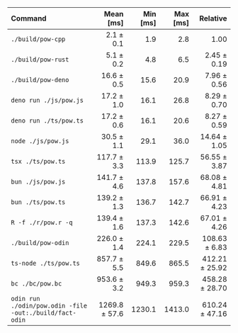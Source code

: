 | Command                                                 |     Mean [ms] | Min [ms] | Max [ms] |       Relative |
| :------------------------------------------------------ | ------------: | -------: | -------: | -------------: |
| `./build/pow-cpp`                                       |     2.1 ± 0.1 |      1.9 |      2.8 |           1.00 |
| `./build/pow-rust`                                      |     5.1 ± 0.2 |      4.8 |      6.5 |    2.45 ± 0.19 |
| `./build/pow-deno`                                      |    16.6 ± 0.5 |     15.6 |     20.9 |    7.96 ± 0.56 |
| `deno run ./js/pow.js`                                  |    17.2 ± 1.0 |     16.1 |     26.8 |    8.29 ± 0.70 |
| `deno run ./ts/pow.ts`                                  |    17.2 ± 0.6 |     16.1 |     20.6 |    8.27 ± 0.59 |
| `node ./js/pow.js`                                      |    30.5 ± 1.1 |     29.1 |     36.0 |   14.64 ± 1.05 |
| `tsx ./ts/pow.ts`                                       |   117.7 ± 3.3 |    113.9 |    125.7 |   56.55 ± 3.87 |
| `bun ./js/pow.js`                                       |   141.7 ± 4.6 |    137.8 |    157.6 |   68.08 ± 4.81 |
| `bun ./ts/pow.ts`                                       |   139.2 ± 1.3 |    136.7 |    142.7 |   66.91 ± 4.23 |
| `R -f ./r/pow.r -q`                                     |   139.4 ± 1.6 |    137.3 |    142.6 |   67.01 ± 4.26 |
| `./build/pow-odin`                                      |   226.0 ± 1.4 |    224.1 |    229.5 |  108.63 ± 6.83 |
| `ts-node ./ts/pow.ts`                                   |   857.7 ± 5.5 |    849.6 |    865.5 | 412.21 ± 25.92 |
| `bc ./bc/pow.bc`                                        |   953.6 ± 3.2 |    949.3 |    959.3 | 458.28 ± 28.70 |
| `odin run ./odin/pow.odin -file -out:./build/fact-odin` | 1269.8 ± 57.6 |   1230.1 |   1413.0 | 610.24 ± 47.16 |
